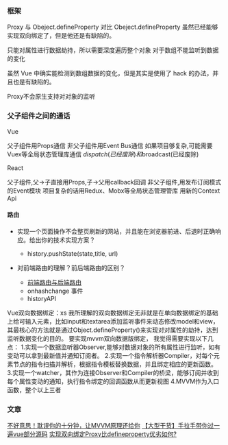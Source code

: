 ### 框架
Proxy 与 Obeject.defineProperty 对比
Obeject.defineProperty 虽然已经能够实现双向绑定了，但是他还是有缺陷的。

只能对属性进行数据劫持，所以需要深度遍历整个对象
对于数组不能监听到数据的变化

虽然 Vue 中确实能检测到数组数据的变化，但是其实是使用了 hack 的办法，并且也是有缺陷的。

Proxy不会原生支持对对象的监听


### 父子组件之间的通话
Vue

父子组件用Props通信
非父子组件用Event Bus通信
如果项目够复杂,可能需要Vuex等全局状态管理库通信
$dispatch(已经废除)和$broadcast(已经废除)

React

父子组件,父->子直接用Props,子->父用callback回调
非父子组件,用发布订阅模式的Event模块
项目复杂的话用Redux、Mobx等全局状态管理管库
用新的Context Api



#### 路由

* 实现一个页面操作不会整页刷新的网站，并且能在浏览器前进、后退时正确响应。给出你的技术实现方案？
    * history.pushState(state,title, url)

* 对前端路由的理解？前后端路由的区别？
    * [前端路由与后端路由](https://blog.csdn.net/gongzhuxiaoxin/article/details/52718298)
    * onhashchange 事件
    * historyAPI 


Vue双向数据绑定：xs
我所理解的双向数据绑定无非就是在单向数据绑定的基础上给可输入元素，比如input和textarea添加监听事件来动态修改model和view，其最核心的方法就是通过Object.defineProperty()来实现对对属性的劫持，达到监听数据变化的目的。
要实现mvvm双向数据版绑定， 我觉得需要实现以下几点：
1.实现一个数据监听器Observer,能够对数据对象的所有属性进行监听，如有变动可以拿到最新值并通知订阅者。
2.实现一个指令解析器Compiler，对每个元素节点的指令扫描并解析，根据指令模板替换数据，并且绑定相应的更新函数。
3.实现一个watcher，其作为连接Observer和Compiler的桥梁，能够订阅并收到每个属性变动的通知，执行指令绑定的回调函数从而更新视图
4.MVVM作为入口函数，整个以上三者



### 文章
[不好意思！耽误你的十分钟，让MVVM原理还给你](https://juejin.im/post/5abdd6f6f265da23793c4458?utm_source=gold_browser_extension)
[【大型干货】手拉手带你过一遍vue部分源码](https://juejin.im/post/5adff30f518825672d33d596?utm_source=gold_browser_extension)
[实现双向绑定Proxy比defineproperty优劣如何?](https://juejin.im/post/5acd0c8a6fb9a028da7cdfaf)
